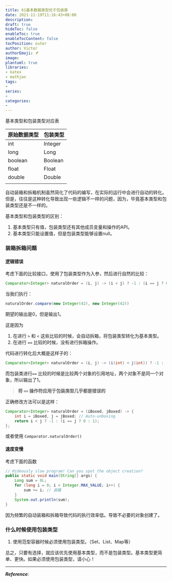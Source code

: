 ```yaml
---
title: 61基本数据类型优于包装类
date: 2021-11-19T11:16:43+08:00
description:
draft: true
hideToc: false
enableToc: true
enableTocContent: false
tocPosition: outer
author: Victor
authorEmoji: 🪶
image:
plantuml: true
libraries:
- katex
- mathjax
tags:
-
series:
-
categories:
-
---
```




基本类型和包装类型对应表

| 原始数据类型 | 包装类型 |
| ------------ | -------- |
| int          | Integer  |
| long         | Long     |
| boolean      | Boolean  |
| float        | Float    |
| double       | Double   |
|              |          |

自动装箱和拆箱机制虽然简化了代码的编写，在实际的运行中会进行自动的转化。但是，往往是这种转化导致出现一些逻辑不一样的问题，因为，毕竟基本类型和包装类型还是不一样的。



基本类型和包装类型的区别：

1. 基本类型只有值，包装类型还有其他成员变量和操作的API。
2. 基本类型只能设置值，但是包装类型能够设置null。



### 装箱拆箱问题

#### 逻辑错误

考虑下面的比较接口，使用了包装类型作为入参，然后进行自然的比较：

```java
Comparator<Integer> naturalOrder = (i, j) -> (i < j) ? -1 : (i == j ? 0 : 1);
```

当我们执行：

```java
naturalOrder.compare(new Integer(42), new Integer(42))
```

期望的输出是0，但是输出1。



这是因为

1. 在进行 `>` 和 `<` 这些比较的时候，会自动拆箱，将包装类型转化为基本类型。
2. 在进行 `==` 比较的时候，没有进行拆箱操作。



代码进行转化后大概是这样子的：

```java
Comparator<Integer> naturalOrder = (i, j) -> (i(int) < j(int)) ? -1 : (i(Integer) == j(Integer) ? 0 : 1);
```



而包装类进行`==` 比较的时候是比较两个对象的引用地址，两个对象不是同一个对象，所以输出了1。



> **将 `==` 操作符应用于包装类型几乎都是错误的**



正确修改方法可以是这样：

```java
Comparator<Integer> naturalOrder = (iBoxed, jBoxed) -> {
    int i = iBoxed, j = jBoxed; // Auto-unboxing
    return i < j ? -1 : (i == j ? 0 : 1);
};
```

或者使用 `Comparator.naturalOrder()`



#### 速度变慢

考虑下面的函数

```java
// Hideously slow program! Can you spot the object creation?
public static void main(String[] args) {
    Long sum = 0L;
    for (long i = 0; i < Integer.MAX_VALUE; i++) {
        sum += i; // 装箱
    }
    System.out.println(sum);
}
```

因为频繁的自动装箱和拆箱导致代码的执行效率低。导致不必要的对象创建了。



### 什么时候使用包装类型

1. 使用范型容器时候必须使用包装类型。（Set、List、Map等）



总之，只要有选择，就应该优先使用基本类型，而不是包装类型。基本类型更简单、更快。如果必须使用包装类型，请小心！



---

***Reference***:

